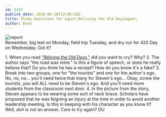 ```yaml
---
id: 5337
publish_date: 2010-09-10T13:06:59Z
title: Study Questions for &quot;Reliving the Old Days&quot;
author: Dave
---
```

![report](http://www.flagstafffrenzy.org/wp-content/uploads/2010/09/sb1.jpg)  
Remember, big test on Monday, field trip Tuesday, and dry run for 420 Day on Wednesday. Got it?

1\. When you read ["Reliving the Old Days,"](http://www.flagstafffrenzy.org/2009/12/30/reliving-the-old-days) did you want to cry? Why? 2. The author says "the road was mine." Is this a figure of speech, or does he really believe that? Do you think he has a receipt? How do you know it's a fake? 3. Break into two groups, one for "the tourists" and one for the author's ego. No, no, no... you'll need twice that many for Steven's ego... Okay, screw the tourists, you will ALL need to be Steven's ego. And you'll need more students from the classroom next door. 4. In the picture from the story, Steven appears to be wearing some sort of neck brace. Scholars have proposed that he was feigning an injury at the time in order to avoid another leadership meeting. Is this in keeping with his character as you know it? _Well, duh_ is not an answer. Care to try again? DU